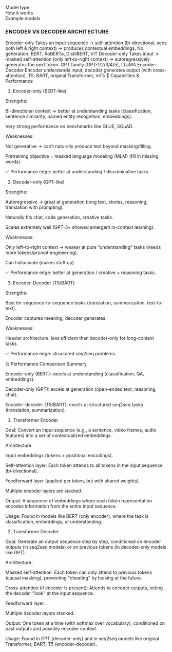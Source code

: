 Model type	
How it works	
Example models

### ENCODER VS DECODER ARCHITECTURE

Encoder-only	Takes an input sequence → self-attention (bi-directional, sees both left & right context) → produces contextual embeddings. No generation.	BERT, RoBERTa, DistilBERT, ViT
Decoder-only	Takes input → masked self-attention (only left-to-right context) → autoregressively generates the next token.	GPT family (GPT-1/2/3/4/5), LLaMA
Encoder–Decoder	Encoder understands input, decoder generates output (with cross-attention).	T5, BART, original Transformer, mT5
🔧 Capabilities & Performance
1. Encoder-only (BERT-like)

Strengths:

Bi-directional context → better at understanding tasks (classification, sentence similarity, named entity recognition, embeddings).

Very strong performance on benchmarks like GLUE, SQuAD.

Weaknesses:

Not generative → can’t naturally produce text beyond masking/filling.

Pretraining objective = masked language modeling (MLM) (fill in missing words).

✅ Performance edge: better at understanding / discriminative tasks.

2. Decoder-only (GPT-like)

Strengths:

Autoregressive → great at generation (long text, stories, reasoning, translation with prompting).

Naturally fits chat, code generation, creative tasks.

Scales extremely well (GPT-3+ showed emergent in-context learning).

Weaknesses:

Only left-to-right context → weaker at pure “understanding” tasks (needs more tokens/prompt engineering).

Can hallucinate (makes stuff up).

✅ Performance edge: better at generation / creative + reasoning tasks.

3. Encoder–Decoder (T5/BART)

Strengths:

Best for sequence-to-sequence tasks (translation, summarization, text-to-text).

Encoder captures meaning, decoder generates.

Weaknesses:

Heavier architecture, less efficient than decoder-only for long-context tasks.

✅ Performance edge: structured seq2seq problems.

⚖️ Performance Comparison Summary

Encoder-only (BERT): excels at understanding (classification, QA, embeddings).

Decoder-only (GPT): excels at generation (open-ended text, reasoning, chat).

Encoder–decoder (T5/BART): excels at structured seq2seq tasks (translation, summarization).


1. Transformer Encoder

Goal: Convert an input sequence (e.g., a sentence, video frames, audio features) into a set of contextualized embeddings.

Architecture:

Input embeddings (tokens + positional encodings).

Self-attention layer: Each token attends to all tokens in the input sequence (bi-directional).

Feedforward layer (applied per token, but with shared weights).

Multiple encoder layers are stacked.

Output: A sequence of embeddings where each token representation encodes information from the entire input sequence.

Usage: Found in models like BERT (only encoder), where the task is classification, embeddings, or understanding.

2. Transformer Decoder

Goal: Generate an output sequence step by step, conditioned on encoder outputs (in seq2seq models) or on previous tokens (in decoder-only models like GPT).

Architecture:

Masked self-attention: Each token can only attend to previous tokens (causal masking), preventing "cheating" by looking at the future.

Cross-attention (if encoder is present): Attends to encoder outputs, letting the decoder "look" at the input sequence.

Feedforward layer.

Multiple decoder layers stacked.

Output: One token at a time (with softmax over vocabulary), conditioned on past outputs and possibly encoder context.

Usage: Found in GPT (decoder-only) and in seq2seq models like original Transformer, BART, T5 (encoder–decoder).